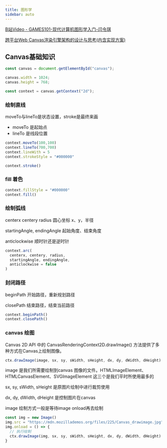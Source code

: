 ```yaml
---
title: 图形学
sidebar: auto
---
```


[B站Video - GAMES101-现代计算机图形学入门-闫令琪](https://www.bilibili.com/video/BV1X7411F744)

[跨平台Web Canvas渲染引擎架构的设计与思考(内含实现方案)](https://mp.weixin.qq.com/s/-_4KZx54DblCylzh-kjJtw)

## Canvas基础知识

```js
const canvas = document.getElementById("canvas");

canvas.width = 1024;
canvas.height = 768;

const context = canvas.getContext("2d");
```

### 绘制直线

moveTo与lineTo是状态设置，stroke是最终来画

* moveTo 是起始点
* lineTo 是线段位置

```js
context.moveTo(100,100)
context.lineTo(700,700)
context.lineWith = 5
context.strokeStyle = "#000000"

context.stroke()
```

### fill 着色

```js
context.fillStyle = "#000000"
context.fill()
```

### 绘制弧线

centerx centery radius 圆心坐标 x、y，半径

startingAngle, endingAngle 起始角度、结束角度

anticlockwise 顺时针还是逆时针

```js
context.arc(
  centerx, centery, radius,
  startingAngle, endingAngle,
  anticlockwise = false
)
```

### 封闭路径

beginPath 开始路径，重新规划路径

closePath 结束路径，结束当前路径

```js
context.beginPath()
context.closePath()
```

### canvas 绘图

Canvas 2D API 中的 CanvasRenderingContext2D.drawImage() 方法提供了多种方式在Canvas上绘制图像。

```js
ctx.drawImage(image, sx, sy, sWidth, sHeight, dx, dy, dWidth, dHeight)
```

image 是我们所需要绘制到canvas 图像的文件。HTMLImageElement、HTMLCanvasElement、SVGImageElement 这三个是我们平时所使用最多的

sx, sy, sWidth, sHeight 是原图片绘制中进行裁剪使用

dx, dy, dWidth, dHeight 是控制图片在canvas

image 绘制方式一般是等待image onload再去绘制

```js
const img = new Image()
img.src = "https://mdn.mozillademos.org/files/225/Canvas_drawimage.jpg"
img.onload = () => {
  // 执行绘制
  ctx.drawImage(img, sx, sy, sWidth, sHeight, dx, dy, dWidth, dHeight)
}
```
